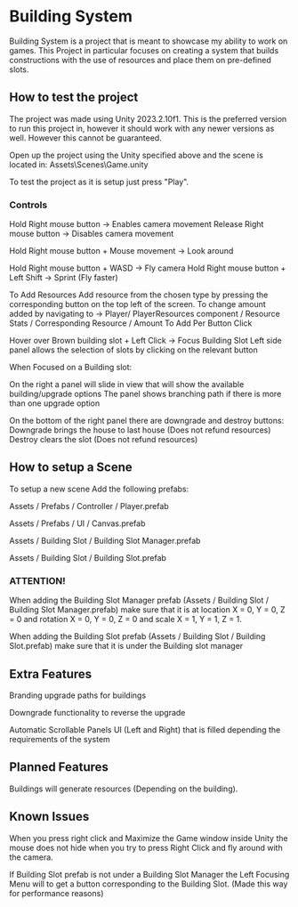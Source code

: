 # Building System

Building System is a project that is meant to showcase my ability to work on games. This Project in particular focuses on creating a system that builds 
constructions with the use of resources and place them on pre-defined slots.

## How to test the project

The project was made using Unity 2023.2.10f1. 
This is the preferred version to run this project in, however it should work with any newer versions as well. 
However this cannot be guaranteed.

Open up the project using the Unity specified above and the scene is located in: Assets\Scenes\Game.unity

To test the project as it is setup just press "Play".

### Controls

Hold Right mouse button -> Enables camera movement
Release Right mouse button -> Disables camera movement

Hold Right mouse button + Mouse movement -> Look around

Hold Right mouse button + WASD -> Fly camera
Hold Right mouse button + Left Shift -> Sprint (Fly faster)

To Add Resources Add resource from the chosen type by pressing the corresponding button on the top left of the screen.
To change amount added by navigating to -> Player/ PlayerResources component / Resource Stats / Corresponding Resource / Amount To Add Per Button Click

Hover over Brown building slot + Left Click -> Focus Building Slot
Left side panel allows the selection of slots by clicking on the relevant button

When Focused on a Building slot:

On the right a panel will slide in view that will show the available building/upgrade options
The panel shows branching path if there is more than one upgrade option

On the bottom of the right panel there are downgrade and destroy buttons:
Downgrade brings the house to last house (Does not refund resources)
Destroy clears the slot (Does not refund resources)

## How to setup a Scene

To setup a new scene Add the following prefabs:

Assets / Prefabs / Controller / Player.prefab

Assets / Prefabs / UI / Canvas.prefab

Assets / Building Slot / Building Slot Manager.prefab

Assets / Building Slot / Building Slot.prefab

### ATTENTION!

When adding the Building Slot Manager prefab (Assets / Building Slot / Building Slot Manager.prefab) make sure that it is at 
location X = 0, Y = 0, Z = 0 and rotation X = 0, Y = 0, Z = 0 and scale X = 1, Y = 1, Z = 1.

When adding the Building Slot prefab (Assets / Building Slot / Building Slot.prefab) make sure that it is under the Building slot manager

## Extra Features

Branding upgrade paths for buildings

Downgrade functionality to reverse the upgrade

Automatic Scrollable Panels UI (Left and Right) that is filled depending the requirements of the system

## Planned Features

Buildings will generate resources (Depending on the building).

## Known Issues

When you press right click and Maximize the Game window inside Unity the mouse does not hide when you try to press Right Click and fly around with the camera.

If Building Slot prefab is not under a Building Slot Manager the Left Focusing Menu will to get a button corresponding to the Building Slot. (Made this way for performance reasons)
